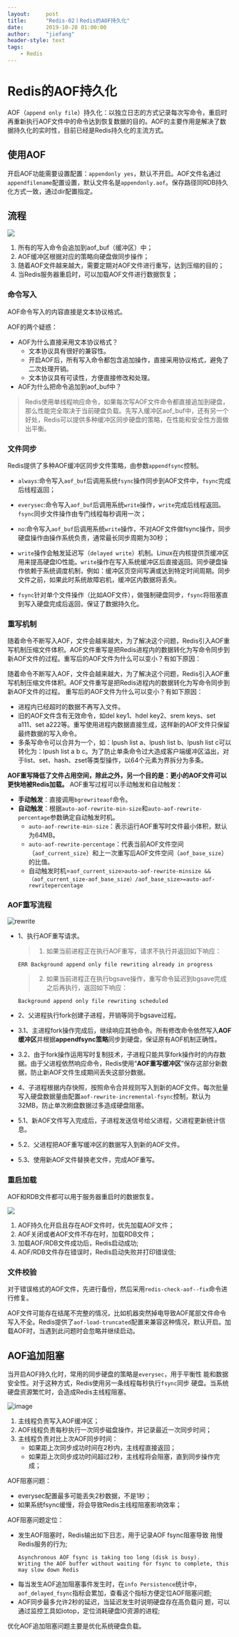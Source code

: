 ```yaml
---
layout:     post
title:      "Redis-02丨Redis的AOF持久化"
date:       2019-10-28 01:00:00
author:     "jiefang"
header-style: text
tags:
    - Redis
---
```

# Redis的AOF持久化
AOF（`append only file`）持久化：以独立日志的方式记录每次写命令，重启时再重新执行AOF文件中的命令达到恢复数据的目的。AOF的主要作用是解决了数据持久化的实时性，目前已经是Redis持久化的主流方式。

## 使用AOF
开启AOF功能需要设置配置：`appendonly yes`，默认不开启。AOF文件名通过`appendfilename`配置设置，默认文件名是`appendonly.aof`。保存路径同RDB持久化方式一致，通过dir配置指定。

## 流程
![](https://www.showdoc.cc/server/api/common/visitfile/sign/f5ae585bcff7fc97a3cf4a31aeebd2d7?showdoc=.jpg)
1. 所有的写入命令会追加到aof_buf（缓冲区）中；
2. AOF缓冲区根据对应的策略向硬盘做同步操作；
3. 随着AOF文件越来越大，需要定期对AOF文件进行重写，达到压缩的目的；
4. 当Redis服务器重启时，可以加载AOF文件进行数据恢复；

### 命令写入
AOF命令写入的内容直接是文本协议格式。

AOF的两个疑惑：
- AOF为什么直接采用文本协议格式？
	- 文本协议具有很好的兼容性。
	- 开启AOF后，所有写入命令都包含追加操作，直接采用协议格式，避免了二次处理开销。
	- 文本协议具有可读性，方便直接修改和处理。
- AOF为什么把命令追加到aof_buf中？
>Redis使用单线程响应命令，如果每次写AOF文件命令都直接追加到硬盘，那么性能完全取决于当前硬盘负载。先写入缓冲区aof_buf中，还有另一个好处，Redis可以提供多种缓冲区同步硬盘的策略，在性能和安全性方面做出平衡。

### 文件同步
Redis提供了多种AOF缓冲区同步文件策略，由参数`appendfsync`控制。
- `always`:命令写入`aof_buf`后调用系统`fsync`操作同步到AOF文件中，`fsync`完成后线程返回；
- `everysec`:命令写入`aof_buf`后调用系统`write`操作，`write`完成后线程返回。`fsync`同步文件操作由专门线程每秒调用一次；
- `no`:命令写入`aof_buf`后调用系统`write`操作，不对AOF文件做fsync操作，同步硬盘操作由操作系统负责，通常最长同步周期为30秒；

- `write`操作会触发延迟写（`delayed write`）机制。Linux在内核提供页缓冲区用来提高硬盘IO性能。`write`操作在写入系统缓冲区后直接返回。同步硬盘操作依赖于系统调度机制，例如：缓冲区页空间写满或达到特定时间周期。同步文件之前，如果此时系统故障宕机，缓冲区内数据将丢失。

- `fsync`针对单个文件操作（比如AOF文件），做强制硬盘同步，`fsync`将阻塞直到写入硬盘完成后返回，保证了数据持久化。

### 重写机制
随着命令不断写入AOF，文件会越来越大，为了解决这个问题，Redis引入AOF重写机制压缩文件体积。AOF文件重写是把Redis进程内的数据转化为写命令同步到新AOF文件的过程。重写后的AOF文件为什么可以变小？有如下原因：

随着命令不断写入AOF，文件会越来越大，为了解决这个问题，Redis引入AOF重写机制压缩文件体积。AOF文件重写是把Redis进程内的数据转化为写命令同步到新AOF文件的过程。
重写后的AOF文件为什么可以变小？有如下原因：

- 进程内已经超时的数据不再写入文件。
- 旧的AOF文件含有无效命令，如del key1、hdel key2、srem keys、set a111、set a222等。重写使用进程内数据直接生成，这样新的AOF文件只保留最终数据的写入命令。
- 多条写命令可以合并为一个，如：lpush list a、lpush list b、lpush list c可以转化为：lpush list a b c。为了防止单条命令过大造成客户端缓冲区溢出，对于list、set、hash、zset等类型操作，以64个元素为界拆分为多条。

**AOF重写降低了文件占用空间，除此之外，另一个目的是：更小的AOF文件可以更快地被Redis加载。**
AOF重写过程可以手动触发和自动触发：

- **手动触发**：直接调用`bgrewriteaof`命令。
- **自动触发**：根据`auto-aof-rewrite-min-size`和`auto-aof-rewrite-percentage`参数确定自动触发时机。
	- `auto-aof-rewrite-min-size`：表示运行AOF重写时文件最小体积，默认为64MB。
	- `auto-aof-rewrite-percentage`：代表当前AOF文件空间（`aof_current_size`）和上一次重写后AOF文件空间（`aof_base_size`）的比值。
	- 自动触发时机=`aof_current_size>auto-aof-rewrite-minsize &&（aof_current_size-aof_base_size）/aof_base_size>=auto-aof-rewritepercentage`

### AOF重写流程

![rewrite](https://www.showdoc.cc/server/api/common/visitfile/sign/6ad2ca39192c247c0e5b45fd2f363653?showdoc=.jpg "rewrite")

- 1、执行AOF重写请求。
	
	>1. 如果当前进程正在执行AOF重写，请求不执行并返回如下响应：
	```
	ERR Background append only file rewriting already in progress
	```
	>2. 如果当前进程正在执行bgsave操作，重写命令延迟到bgsave完成之后再执行，返回如下响应：
	```
	Background append only file rewriting scheduled
	```
- 2、父进程执行fork创建子进程，开销等同于bgsave过程。
- 3.1、主进程fork操作完成后，继续响应其他命令。所有修改命令依然写入**AOF缓冲区**并根据**appendfsync策略**同步到硬盘，保证原有AOF机制正确性。
- 3.2、由于fork操作运用写时复制技术，子进程只能共享fork操作时的内存数据。由于父进程依然响应命令，Redis使用“**AOF重写缓冲区**”保存这部分新数据，防止新AOF文件生成期间丢失这部分数据。
- 4、子进程根据内存快照，按照命令合并规则写入到新的AOF文件。每次批量写入硬盘数据量由配置`aof-rewrite-incremental-fsync`控制，默认为32MB，防止单次刷盘数据过多造成硬盘阻塞。
- 5.1、新AOF文件写入完成后，子进程发送信号给父进程，父进程更新统计信息。
- 5.2、父进程把AOF重写缓冲区的数据写入到新的AOF文件。
- 5.3、使用新AOF文件替换老文件，完成AOF重写。

### 重启加载
AOF和RDB文件都可以用于服务器重启时的数据恢复。

![](https://www.showdoc.cc/server/api/common/visitfile/sign/a48731a4b7fea4ee2a3dc6a60b32f9d7?showdoc=.jpg)
1. AOF持久化开启且存在AOF文件时，优先加载AOF文件；
2. AOF关闭或者AOF文件不存在时，加载RDB文件；
3. 加载AOF/RDB文件成功后，Redis启动成功;
4. AOF/RDB文件存在错误时，Redis启动失败并打印错误信;

### 文件校验
对于错误格式的AOF文件，先进行备份，然后采用`redis-check-aof--fix`命令进行修复。

AOF文件可能存在结尾不完整的情况，比如机器突然掉电导致AOF尾部文件命令写入不全。Redis提供了`aof-load-truncated`配置来兼容这种情况，默认开启。加载AOF时，当遇到此问题时会忽略并继续启动。

## AOF追加阻塞
当开启AOF持久化时，常用的同步硬盘的策略是`everysec`，用于平衡性 能和数据安全性。对于这种方式，Redis使用另一条线程每秒执行`fsync`同步 硬盘。当系统硬盘资源繁忙时，会造成Redis主线程阻塞。

![image](https://s2.ax1x.com/2020/01/15/lXhnG6.png)
1. 主线程负责写入AOF缓冲区；
2. AOF线程负责每秒执行一次同步磁盘操作，并记录最近一次同步时间；
3. 主线程负责对比上次AOF同步时间：
    - 如果距上次同步成功时间在2秒内，主线程直接返回；
    - 如果距上次同步成功时间超过2秒，主线程将会阻塞，直到同步操作完成；

AOF阻塞问题：
- everysec配置最多可能丢失2秒数据，不是1秒；
- 如果系统fsync缓慢，将会导致Redis主线程阻塞影响效率；

AOF阻塞问题定位：
- 发生AOF阻塞时，Redis输出如下日志，用于记录AOF fsync阻塞导致 拖慢Redis服务的行为;
    ```
    Asynchronous AOF fsync is taking too long (disk is busy).
    Writing the AOF buffer without waiting for fsync to complete, this may slow down Redis
    ```
- 每当发生AOF追加阻塞事件发生时，在`info Persistence`统计中， `aof_delayed_fsync`指标会累加，查看这个指标方便定位AOF阻塞问题;
- AOF同步最多允许2秒的延迟，当延迟发生时说明硬盘存在高负载问 题，可以通过监控工具如iotop，定位消耗硬盘IO资源的进程;

优化AOF追加阻塞问题主要是优化系统硬盘负载。